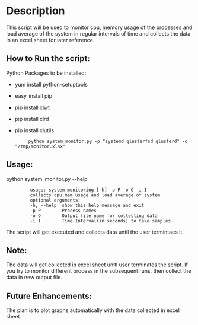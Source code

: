 # Description

This script will be used to monitor cpu, memory usage of the
processes and load average of the system in regular intervals of time
and collects the data in an excel sheet for later reference.

## How to Run the script:

Python Packages to be installed:
  - yum install python-setuptools
  - easy_install pip
  - pip install xlwt
  - pip install xlrd
  - pip install xlutils

             python system_monitor.py -p "systemd glusterfsd glusterd" -o "/tmp/monitor.xlsx"

## Usage:
  python system_monitor.py --help
  
             usage: system monitoring [-h] -p P -o O -i I
             collects cpu,mem usage and load average of system
             optional arguments:
             -h, --help  show this help message and exit
             -p P        Process names
             -o O        Output file name for collecting data
             -i I        Time Interval(in seconds) to take samples

The script will get executed and collects data until the user termintaes it.

## Note: 

The data will get collected in excel sheet unitl user terminates the script. If you try to monitor different process in the subsequent runs, then collect the data in new output file. 

## Future Enhancements:

The plan is to plot graphs automatically with the data collected in excel sheet.

